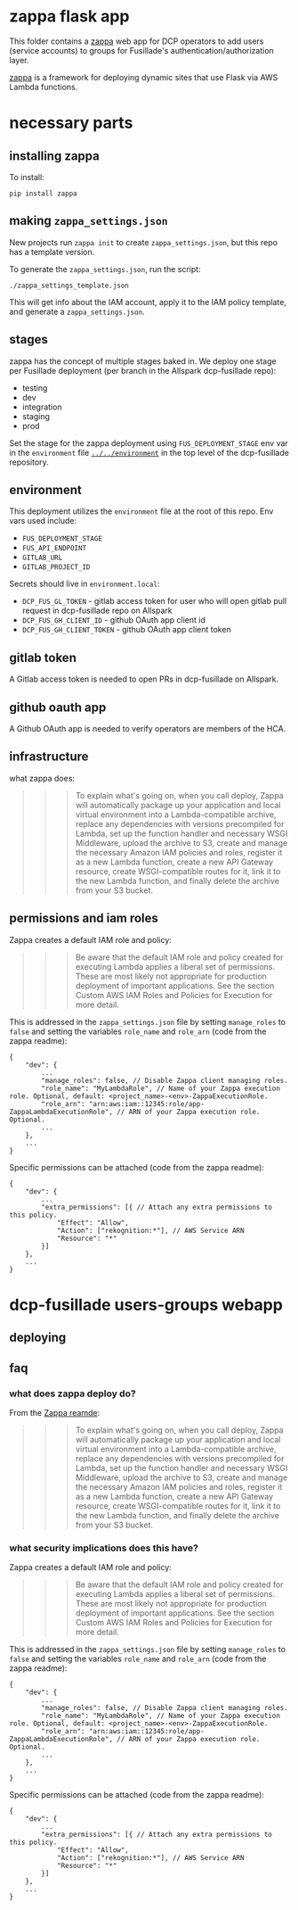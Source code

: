 # zappa flask app

This folder contains a [zappa](https://github.com/Miserlou/Zappa) web app for
DCP operators to add users (service accounts) to groups for Fusillade's 
authentication/authorization layer.

[zappa](https://github.com/Miserlou/Zappa) is a framework for deploying dynamic
sites that use Flask via AWS Lambda functions.


# necessary parts

## installing zappa

To install:

    pip install zappa

## making `zappa_settings.json`

New projects run `zappa init` to create `zappa_settings.json`, but this repo has a template version.

To generate the `zappa_settings.json`, run the script:

```
./zappa_settings_template.json 
```

This will get info about the IAM account, apply it to the IAM policy template, and generate a `zappa_settings.json`.

## stages

zappa has the concept of multiple stages baked in. We deploy one stage per
Fusillade deployment (per branch in the Allspark dcp-fusillade repo):

* testing
* dev
* integration
* staging
* prod

Set the stage for the zappa deployment using `FUS_DEPLOYMENT_STAGE`
env var in the `environment` file
[`../../environment`](../../environment) in the top level of the
dcp-fusillade repository.

## environment

This deployment utilizes the `environment` file at the root of this repo.
Env vars used include:

* `FUS_DEPLOYMENT_STAGE`
* `FUS_API_ENDPOINT`
* `GITLAB_URL`
* `GITLAB_PROJECT_ID`

Secrets should live in `environment.local`:

* `DCP_FUS_GL_TOKEN` - gitlab access token for user who will open gitlab pull 
  request in dcp-fusillade repo on Allspark
* `DCP_FUS_GH_CLIENT_ID` - github OAuth app client id
* `DCP_FUS_GH_CLIENT_TOKEN` - github OAuth app client token

## gitlab token

A Gitlab access token is needed to open PRs in dcp-fusillade on Allspark.

## github oauth app

A Github OAuth app is needed to verify operators are members of the HCA.

## infrastructure

what zappa does:

>>> To explain what's going on, when you call deploy, Zappa will automatically package up your application and
    local virtual environment into a Lambda-compatible archive, replace any dependencies with versions precompiled for
    Lambda, set up the function handler and necessary WSGI Middleware, upload the archive to S3, create and manage
    the necessary Amazon IAM policies and roles, register it as a new Lambda function, create a new API Gateway
    resource, create WSGI-compatible routes for it, link it to the new Lambda function, and finally delete the
    archive from your S3 bucket.

## permissions and iam roles

Zappa creates a default IAM role and policy:

>>> Be aware that the default IAM role and policy created for executing Lambda applies a liberal set of
    permissions. These are most likely not appropriate for production deployment of important applications. See the
    section Custom AWS IAM Roles and Policies for Execution for more detail.

This is addressed in the `zappa_settings.json` file by setting `manage_roles` to `false` and setting the variables
`role_name` and `role_arn` (code from the zappa readme):

```
{
    "dev": {
        ...
        "manage_roles": false, // Disable Zappa client managing roles.
        "role_name": "MyLambdaRole", // Name of your Zappa execution role. Optional, default: <project_name>-<env>-ZappaExecutionRole.
        "role_arn": "arn:aws:iam::12345:role/app-ZappaLambdaExecutionRole", // ARN of your Zappa execution role. Optional.
        ...
    },
    ...
}
```

Specific permissions can be attached (code from the zappa readme):

```
{
    "dev": {
        ...
        "extra_permissions": [{ // Attach any extra permissions to this policy.
            "Effect": "Allow",
            "Action": ["rekognition:*"], // AWS Service ARN
            "Resource": "*"
        }]
    },
    ...
}
```

# dcp-fusillade users-groups webapp



## deploying





## faq

### what does zappa deploy do?

From the [Zappa reamde](https://github.com/Miserlou/Zappa):

>>> To explain what's going on, when you call deploy, Zappa will automatically package up your application and
    local virtual environment into a Lambda-compatible archive, replace any dependencies with versions precompiled for
    Lambda, set up the function handler and necessary WSGI Middleware, upload the archive to S3, create and manage
    the necessary Amazon IAM policies and roles, register it as a new Lambda function, create a new API Gateway
    resource, create WSGI-compatible routes for it, link it to the new Lambda function, and finally delete the
    archive from your S3 bucket.

### what security implications does this have?

Zappa creates a default IAM role and policy:

>>> Be aware that the default IAM role and policy created for executing Lambda applies a liberal set of
    permissions. These are most likely not appropriate for production deployment of important applications. See the
    section Custom AWS IAM Roles and Policies for Execution for more detail.

This is addressed in the `zappa_settings.json` file by setting `manage_roles` to `false` and setting the variables
`role_name` and `role_arn` (code from the zappa readme):

```
{
    "dev": {
        ...
        "manage_roles": false, // Disable Zappa client managing roles.
        "role_name": "MyLambdaRole", // Name of your Zappa execution role. Optional, default: <project_name>-<env>-ZappaExecutionRole.
        "role_arn": "arn:aws:iam::12345:role/app-ZappaLambdaExecutionRole", // ARN of your Zappa execution role. Optional.
        ...
    },
    ...
}
```

Specific permissions can be attached (code from the zappa readme):

```
{
    "dev": {
        ...
        "extra_permissions": [{ // Attach any extra permissions to this policy.
            "Effect": "Allow",
            "Action": ["rekognition:*"], // AWS Service ARN
            "Resource": "*"
        }]
    },
    ...
}
```















